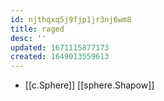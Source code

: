 ```yaml
---
id: njthqxq5j9fjp1jr3nj6wm8
title: raged
desc: ''
updated: 1671115877173
created: 1649013559613
---
```



- [[c.Sphere]] [[sphere.Shapow]]